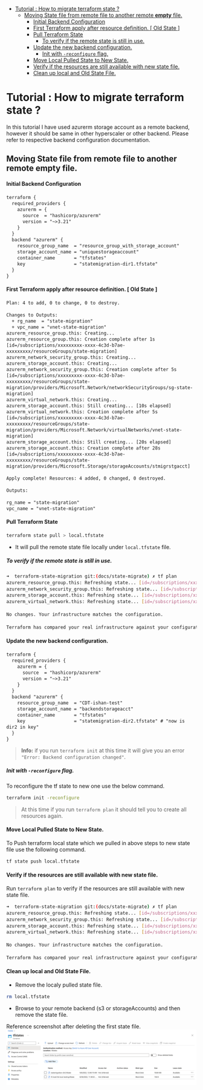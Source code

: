 - [Tutorial : How to migrate terraform state ?](#tutorial--how-to-migrate-terraform-state-)
  - [Moving State file from remote file to another remote **empty** file.](#moving-state-file-from-remote-file-to-another-remote-empty-file)
    - [Initial Backend Configuration](#initial-backend-configuration)
    - [First Terraform apply after resource definition. [ Old State ]](#first-terraform-apply-after-resource-definition--old-state-)
    - [Pull Terraform State](#pull-terraform-state)
      - [To verify if the remote state is still in use.](#to-verify-if-the-remote-state-is-still-in-use)
    - [Update the new backend configuration.](#update-the-new-backend-configuration)
      - [Init with `-reconfigure` flag.](#init-with--reconfigure-flag)
    - [Move Local Pulled State to New State.](#move-local-pulled-state-to-new-state)
    - [Verify if the resources are still available with new state file.](#verify-if-the-resources-are-still-available-with-new-state-file)
    - [Clean up local and Old State File.](#clean-up-local-and-old-state-file)

# Tutorial : How to migrate terraform state ?

In this tutorial I have used azurerm storage account as a remote backend, however it should be same in other hyperscaler or other backend. Please refer to respective backend configuration documentation.

## Moving State file from remote file to another remote **empty** file.

#### Initial Backend Configuration

```hcl
terraform {
  required_providers {
    azurerm = {
      source  = "hashicorp/azurerm"
      version = "~>3.21"
    }
  }
  backend "azurerm" {
    resource_group_name  = "resource_group_with_storage_account"
    storage_account_name = "uniquestorageaccount"
    container_name       = "tfstates"
    key                  = "statemigration-dir1.tfstate"
  }
}
```

#### First Terraform apply after resource definition. [ Old State ]

```hcl
Plan: 4 to add, 0 to change, 0 to destroy.

Changes to Outputs:
  + rg_name  = "state-migration"
  + vpc_name = "vnet-state-migration"
azurerm_resource_group.this: Creating...
azurerm_resource_group.this: Creation complete after 1s [id=/subscriptions/xxxxxxxxx-xxxx-4c3d-b7ae-xxxxxxxxx/resourceGroups/state-migration]
azurerm_network_security_group.this: Creating...
azurerm_storage_account.this: Creating...
azurerm_network_security_group.this: Creation complete after 5s [id=/subscriptions/xxxxxxxxx-xxxx-4c3d-b7ae-xxxxxxxxx/resourceGroups/state-migration/providers/Microsoft.Network/networkSecurityGroups/sg-state-migration]
azurerm_virtual_network.this: Creating...
azurerm_storage_account.this: Still creating... [10s elapsed]
azurerm_virtual_network.this: Creation complete after 5s [id=/subscriptions/xxxxxxxxx-xxxx-4c3d-b7ae-xxxxxxxxx/resourceGroups/state-migration/providers/Microsoft.Network/virtualNetworks/vnet-state-migration]
azurerm_storage_account.this: Still creating... [20s elapsed]
azurerm_storage_account.this: Creation complete after 28s [id=/subscriptions/xxxxxxxxx-xxxx-4c3d-b7ae-xxxxxxxxx/resourceGroups/state-migration/providers/Microsoft.Storage/storageAccounts/stmigrstgacct]

Apply complete! Resources: 4 added, 0 changed, 0 destroyed.

Outputs:

rg_name = "state-migration"
vpc_name = "vnet-state-migration"
```

#### Pull Terraform State

```bash
terraform state pull > local.tfstate
```

- It will pull the remote state file locally under `local.tfstate` file.

##### To verify if the remote state is still in use.

```bash
➜  terraform-state-migration git:(docs/state-migrate) ✗ tf plan
azurerm_resource_group.this: Refreshing state... [id=/subscriptions/xxxxxxxxx-xxxx-4c3d-b7ae-xxxxxxxxx/resourceGroups/state-migration]
azurerm_network_security_group.this: Refreshing state... [id=/subscriptions/xxxxxxxxx-xxxx-4c3d-b7ae-xxxxxxxxx/resourceGroups/state-migration/providers/Microsoft.Network/networkSecurityGroups/sg-state-migration]
azurerm_storage_account.this: Refreshing state... [id=/subscriptions/xxxxxxxxx-xxxx-4c3d-b7ae-xxxxxxxxx/resourceGroups/state-migration/providers/Microsoft.Storage/storageAccounts/stmigrstgacct]
azurerm_virtual_network.this: Refreshing state... [id=/subscriptions/xxxxxxxxx-xxxx-4c3d-b7ae-xxxxxxxxx/resourceGroups/state-migration/providers/Microsoft.Network/virtualNetworks/vnet-state-migration]

No changes. Your infrastructure matches the configuration.

Terraform has compared your real infrastructure against your configuration and found no differences, so no changes are needed.
```

#### Update the new backend configuration.

```hcl
terraform {
  required_providers {
    azurerm = {
      source  = "hashicorp/azurerm"
      version = "~>3.21"
    }
  }
  backend "azurerm" {
    resource_group_name  = "CDT-ishan-test"
    storage_account_name = "backendstorageacct"
    container_name       = "tfstates"
    key                  = "statemigration-dir2.tfstate" # "now is dir2 in key"
  }
}
```

> **Info:** if you run `terraform init` at this time it will give you an error `"Error: Backend configuration changed"`.

##### Init with `-reconfigure` flag.

To reconfigure the tf state to new one use the below command.

```bash
terraform init -reconfigure
```

> At this time if you run `terraform plan` it should tell you to create all resources again.

#### Move Local Pulled State to New State.

To Push terraform local state which we pulled in above steps to new state file use the following command.

```bash
tf state push local.tfstate
```

#### Verify if the resources are still available with new state file.

Run `terraform plan` to verify if the resources are still available with new state file.

```bash
➜  terraform-state-migration git:(docs/state-migrate) ✗ tf plan
azurerm_resource_group.this: Refreshing state... [id=/subscriptions/xxxxxxxxx-xxxx-4c3d-b7ae-xxxxxxxxx/resourceGroups/state-migration]
azurerm_network_security_group.this: Refreshing state... [id=/subscriptions/xxxxxxxxx-xxxx-4c3d-b7ae-xxxxxxxxx/resourceGroups/state-migration/providers/Microsoft.Network/networkSecurityGroups/sg-state-migration]
azurerm_storage_account.this: Refreshing state... [id=/subscriptions/xxxxxxxxx-xxxx-4c3d-b7ae-xxxxxxxxx/resourceGroups/state-migration/providers/Microsoft.Storage/storageAccounts/stmigrstgacct]
azurerm_virtual_network.this: Refreshing state... [id=/subscriptions/xxxxxxxxx-xxxx-4c3d-b7ae-xxxxxxxxx/resourceGroups/state-migration/providers/Microsoft.Network/virtualNetworks/vnet-state-migration]

No changes. Your infrastructure matches the configuration.

Terraform has compared your real infrastructure against your configuration and found no differences, so no changes are needed.
```

#### Clean up local and Old State File.

- Remove the localy pulled state file.

```bash
rm local.tfstate
```

- Browse to your remote backend (s3 or storageAccounts) and then remove the state file.

Reference screenshot after deleting the first state file.
![image](./tf-state-migration.png "Remote Backend Status")
